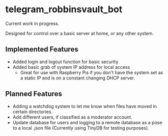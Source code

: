 # telegram_robbinsvault_bot
 
Current work in progress.

Designed for control over a basic server at home, or any other system.

## Implemented Features ##
- Added login and logout function for basic security
- Added basic grab of system IP address for local access
    - Great for use with Raspberry Pis if you don't have the system set as a static IP and is on a constant changing DHCP server.

## Planned Features ##
- Adding a watchdog system to let me know when files have moved in certain directories.
- Add different users, if classified as a moderator account.
- Update database for users and logging to a remote database as a pose to a local .json file (Currently using TinyDB for testing purposes).